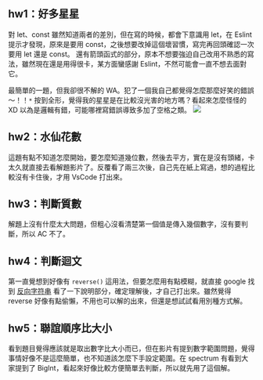 ## hw1：好多星星 
對 let、const 雖然知道兩者的差別，但在寫的時候，都會下意識用 let，在 Eslint 提示才發現，原來是要用 const，之後想要改掉這個壞習慣，寫完再回頭確認一次要用 let 還是 const。 還有箭頭函式的部分，原本不想要強迫自己改用不熟悉的寫法，雖然現在還是用得很卡，某方面蠻感謝 Eslint，不然可能會一直不想去面對它。

最簡單的一題，但我卻很不解的 WA。犯了一個我自己都覺得怎麼那麼好笑的錯誤～！！`*` 按到全形，覺得我的星星是在比較沒光害的地方嗎？看起來怎麼怪怪的 XD 以為是邏輯有錯，可能哪裡寫錯誤導致多加了空格之類。
![](https://i.imgur.com/DBGQecD.png)  

## hw2：水仙花數
這題有點不知道怎麼開始，要怎麼知道幾位數，然後去平方，實在是沒有頭緒，卡太久就直接去看解題影片了。反覆看了兩三次後，自己先在紙上寫過，想的過程比較沒有卡住後，才用 VsCode 打出來。
  
## hw3：判斷質數
解題上沒有什麼太大問題，但粗心沒看清楚第一個值是傳入幾個數字，沒有要判斷，所以 AC 不了。

## hw4：判斷迴文
第一直覺想到好像有 `reverse()` 這用法，但要怎麼用有點模糊，就直接 google 找到 [反向字符串](https://riptutorial.com/zh-TW/javascript/example/4614/%E5%8F%8D%E5%90%91%E5%AD%97%E7%AC%A6%E4%B8%B2) 看了一下說明部分，確定理解後，才自己打出來。雖然覺得 reverse 好像有點偷懶，不用也可以解的出來，但還是想試試看用別種方式解。

## hw5：聯誼順序比大小 
看到題目覺得應該就是取出數字比大小而已，但在影片有提到數字範圍問題，覺得事情好像不是這麼簡單，也不知道該怎麼下手設定範圍。在 spectrum 有看到大家提到了 BigInt，看起來好像比較方便簡單去判斷，所以就先用了這個解。

